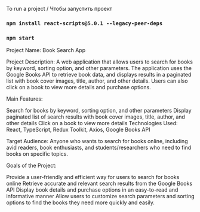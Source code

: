 To run a project / Чтобы запустить проект

### `npm install react-scripts@5.0.1 --legacy-peer-deps`

### `npm start`

Project Name: Book Search App

Project Description: A web application that allows users to search for books by keyword, sorting option, and other parameters. The application uses the Google Books API to retrieve book data, and displays results in a paginated list with book cover images, title, author, and other details. Users can also click on a book to view more details and purchase options.

Main Features:

Search for books by keyword, sorting option, and other parameters
Display paginated list of search results with book cover images, title, author, and other details
Click on a book to view more details
Technologies Used: React, TypeScript, Redux Toolkit, Axios, Google Books API

Target Audience: Anyone who wants to search for books online, including avid readers, book enthusiasts, and students/researchers who need to find books on specific topics.

Goals of the Project:

Provide a user-friendly and efficient way for users to search for books online
Retrieve accurate and relevant search results from the Google Books API
Display book details and purchase options in an easy-to-read and informative manner
Allow users to customize search parameters and sorting options to find the books they need more quickly and easily.